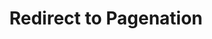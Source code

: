 ---
title: "Redirect to Pagenation"
layout: "redirect"
aliases: ["/page6/"]
redirect_url: "/page/6/"
---